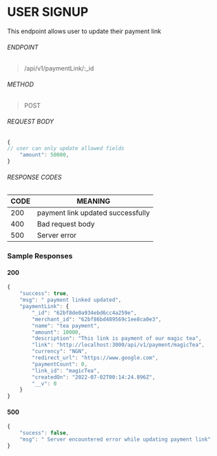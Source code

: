 
# USER SIGNUP 
This endpoint allows user to update their payment link 


###### ENDPOINT 
> /api/v1/paymentLink/:_id


###### METHOD 
> POST 



###### REQUEST BODY 
```javascript 
{
// user can only update allowed fields 
    "amount": 50000,
}
```

###### RESPONSE CODES 

CODE | MEANING 
-----|-------- 
200  | payment link updated successfully 
400  | Bad request body 
500  | Server error 


### Sample Responses 

#### 200

```javascript 
{
	"success": true,
	"msg": " payment linked updated",
	"paymentLink": {
		"_id": "62bf8de0a934ebd6cc4a259e",
		"merchant_id": "62bf86bd489569c1ee8ca0e3",
		"name": "tea payment",
		"amount": 10000,
		"description": "This link is payment of our magic tea",
		"link": "http://localhost:3000/api/v1/payment/magicTea",
		"currency": "NGN",
		"redirect_url": "https://www.google.com",
		"paymentCount": 0,
		"link_id": "magicTea",
		"createdOn": "2022-07-02T00:14:24.896Z",
		"__v": 0
	}
}
```

    
    
####  500 
```javascript 
{
	"sucess": false,
	"msg": " Server encountered error while updating payment link"
}
```